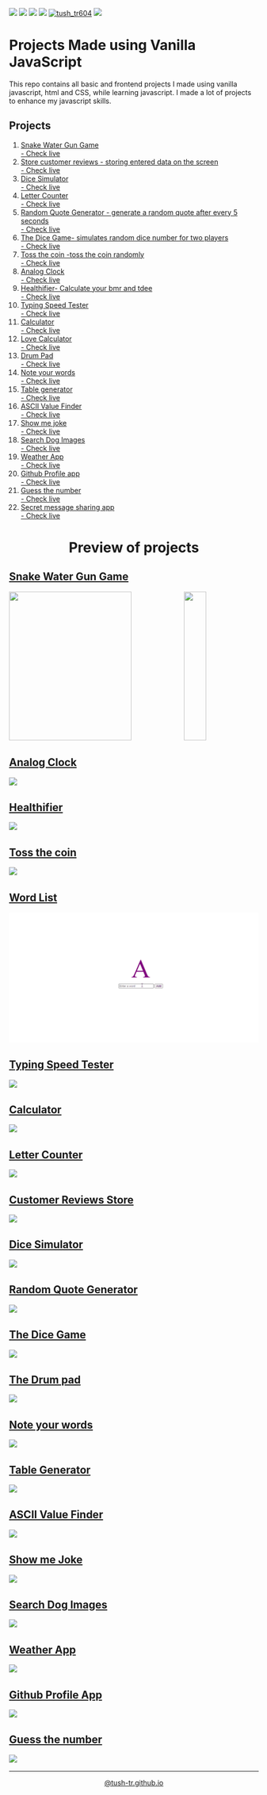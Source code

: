 <img src="https://img.shields.io/github/issues/tush-tr/vanilla-js-projects"> <img src="https://img.shields.io/github/forks/tush-tr/vanilla-js-projects"> <img src="https://img.shields.io/github/license/tush-tr/vanilla-js-projects"> <img src="https://img.shields.io/github/stars/tush-tr/vanilla-js-projects"> <a href="https://twitter.com/tush_tr604" target="blank"><img src="https://img.shields.io/twitter/follow/tush_tr604?logo=twitter&style=flat" alt="tush_tr604" /></a> <img src="https://img.shields.io/github/languages/count/tush-tr/vanilla-js-projects">

# Projects Made using Vanilla JavaScript
This repo contains all basic and frontend projects I made using vanilla javascript, html and CSS, while learning javascript.
I made a lot of projects to enhance my javascript skills.
## Projects
<ol>
<li>
<a href="snake-water-gun">Snake Water Gun Game</a>
<br>
<a href="https://tush-tr.github.io/vanilla-js-projects/snake-water-gun/">- Check live</a>
</li>
<li>
<a href="customer-reviews">Store customer reviews - storing entered data on the screen</a><br>
<a href="https://tush-tr.github.io/vanilla-js-projects/customer-reviews/">- Check live</a>
</li>
<li>
<a href="dice-simulator">Dice Simulator</a><br>
<a href="https://tush-tr.github.io/vanilla-js-projects/dice-simulator">- Check live</a>
</li>
<li>
<a href="letter-counter">Letter Counter</a><br>
<a href="https://tush-tr.github.io/vanilla-js-projects/letter-counter">- Check live</a>
</li>
<li>
<a href="random-quote-generator">Random Quote Generator - generate a random quote after every 5 seconds</a><br>
<a href="https://tush-tr.github.io/vanilla-js-projects/random-quote-generator">- Check live</a>
</li>
<li>
<a href="dice-game">The Dice Game- simulates random dice number for two players</a><br>
<a href="https://tush-tr.github.io/vanilla-js-projects/dice-game">- Check live</a>
</li>
<li>
<a href="coin_toss">Toss the coin -toss the coin randomly</a><br>
<a href="https://tush-tr.github.io/vanilla-js-projects/coin_toss/">- Check live</a>
</li>
<li>
<a href="analog_clock">Analog Clock</a><br>
<a href="https://tush-tr.github.io/vanilla-js-projects/analog_clock/">- Check live</a>
</li>
<li>
<a href="healthifier">Healthifier- Calculate your bmr and tdee</a><br>
<a href="https://tush-tr.github.io/vanilla-js-projects/healthifier">- Check live</a>
</li>
<li>
<a href="typing-speed-tester">Typing Speed Tester</a><br>
<a href="https://tush-tr.github.io/vanilla-js-projects/typing-speed-tester/">- Check live</a>
</li>
<li>
<a href="calculator_js">Calculator</a><br>
<a href="https://tush-tr.github.io/vanilla-js-projects/calculator_js">- Check live</a>
</li>
<li>
<a href="love-calculator">Love Calculator</a><br>
<a href="https://tush-tr.github.io/vanilla-js-projects/love-calculator">- Check live</a>
</li>
<li>
<a href="drum-pad">Drum Pad</a><br>
<a href="https://tush-tr.github.io/vanilla-js-projects/drum-pad">- Check live</a>
</li>
<li>
<a href="note-your-words">Note your words</a>
<br>
<a href="https://tush-tr.github.io/vanilla-js-projects/note-your-words">- Check live</a>
</li>
<li>
<a href="table-maker">Table generator</a>
<br>
<a href="https://tush-tr.github.io/vanilla-js-projects/table-maker">- Check live</a>
</li>
</li>
<li>
<a href="ascii-finder">ASCII Value Finder</a>
<br>
<a href="https://tush-tr.github.io/vanilla-js-projects/ascii-finder">- Check live</a>
</li>
<li>
<a href="show-me-jokes">Show me joke</a>
<br>
<a href="https://tush-tr.github.io/vanilla-js-projects/show-me-jokes">- Check live</a>
</li>
<li>
<a href="dog-images">Search Dog Images</a>
<br>
<a href="https://tush-tr.github.io/vanilla-js-projects/dog-images">- Check live</a>
</li>
<li>
<a href="weather-app">Weather App</a>
<br>
<a href="https://tush-tr.github.io/vanilla-js-projects/weather-app">- Check live</a>
</li>

<li>
<a href="github-profile-app">Github Profile app</a>
<br>
<a href="https://tush-tr.github.io/vanilla-js-projects/github-profile-app">- Check live</a>
</li>

<li>
<a href="guess-the-number">Guess the number</a>
<br>
<a href="https://tush-tr.github.io/vanilla-js-projects/guess-the-number">- Check live</a>
</li>

<li>
<a href="share-secrets">Secret message sharing app</a>
<br>
<a href="https://tush-tr.github.io/vanilla-js-projects/share-secrets">- Check live</a>
</li>
</ol>



<h1 align="center">Preview of projects</h1>

## <a href="snake-water-gun">Snake Water Gun Game</a>
<a href="https://tush-tr.github.io/vanilla-js-projects/snake-water-gun/"><img src="snake-water-gun/assets/preview.gif" width="70%" height="300em" /></a><a href="https://tush-tr.github.io/vanilla-js-projects/snake-water-gun/"><img width="30%" src="snake-water-gun/assets/phone.gif" height="300em"/></a>



## <a href="analog_clock">Analog Clock</a>
<a href="https://tush-tr.github.io/vanilla-js-projects/analog_clock/"><img src="analog_clock/preview.gif"></a>

## <a href="healthifier">Healthifier</a>
<a href="https://tush-tr.github.io/vanilla-js-projects/healthifier/"><img src="healthifier/preview.gif"></a>

## <a href="coin_toss">Toss the coin</a>
<a href="https://tush-tr.github.io/vanilla-js-projects/coin_toss/"><img src="coin_toss/preview.gif"></a>

## <a href="word-list">Word List</a>
<a href="https://tush-tr.github.io/jquery-things/list-words/"><img src="list-words/preview.gif"></a>

## <a href="typing-speed-tester">Typing Speed Tester</a>
<a href="https://tush-tr.github.io/vanilla-js-projects/typing-speed-tester/"><img src="typing-speed-tester/preview.gif"></a>

## <a href="calculator_js">Calculator</a>
<a href="https://tush-tr.github.io/vanilla-js-projects/calculator_js/"><img src="calculator_js/image.png" ></a>

## <a href="letter-counter">Letter Counter</a>
<a href="https://tush-tr.github.io/vanilla-js-projects/letter-counter/"><img src="letter-counter/preview.gif" ></a>

## <a href="customer-reviews">Customer Reviews Store</a>
<a href="https://tush-tr.github.io/vanilla-js-projects/customer-reviews/"><img src="customer-reviews/preview.gif" ></a>

## <a href="dice-simulator">Dice Simulator</a>
<a href="https://tush-tr.github.io/vanilla-js-projects/dice-simulator/"><img src="dice-simulator/preview.gif" ></a>


## <a href="random-quote-generator">Random Quote Generator</a>
<a href="https://tush-tr.github.io/vanilla-js-projects/customer-reviews/"><img src="random-quote-generator/preview.gif" ></a>


## <a href="dice-game">The Dice Game</a>
<a href="https://tush-tr.github.io/vanilla-js-projects/dice-game/"><img src="dice-game/preview.gif" ></a>

## <a href="drum-pad">The Drum pad</a>
<a href="https://tush-tr.github.io/vanilla-js-projects/drum-pad/"><img src="drum-pad/preview.gif"></a>

## <a href="note-your-words">Note your words</a>
<a href="https://tush-tr.github.io/vanilla-js-projects/note-your-words/"><img src="note-your-words/preview.gif"></a>

## <a href="table-maker">Table Generator</a>
<a href="https://tush-tr.github.io/vanilla-js-projects/table-maker/"><img src="table-maker/preview.gif"></a>

## <a href="ascii-finder">ASCII Value Finder</a>
<a href="https://tush-tr.github.io/vanilla-js-projects/ascii-finder/"><img src="ascii-finder/preview.gif"></a>

## <a href="show-me-jokes">Show me Joke</a>
<a href="https://tush-tr.github.io/vanilla-js-projects/show-me-jokes/"><img src="show-me-jokes/preview.gif"></a>

## <a href="dog-images">Search Dog Images</a>
<a href="https://tush-tr.github.io/vanilla-js-projects/dog-images/"><img src="dog-images/preview.gif"></a>

## <a href="weather-app">Weather App</a>
<a href="https://tush-tr.github.io/vanilla-js-projects/weather-app/"><img src="weather-app/preview.gif"></a>

## <a href="github-profile-app">Github Profile App</a>
<a href="https://tush-tr.github.io/vanilla-js-projects/github-profile-app/"><img src="github-profile-app/preview.png"></a>

## <a href="guess-the-number">Guess the number</a>
<a href="https://tush-tr.github.io/vanilla-js-projects/guess-the-number/"><img src="guess-the-number/preview.gif"></a>


<hr>



<link rel="stylesheet" href="https://use.fontawesome.com/releases/v5.15.1/css/all.css" integrity="sha384-vp86vTRFVJgpjF9jiIGPEEqYqlDwgyBgEF109VFjmqGmIY/Y4HV4d3Gp2irVfcrp" crossorigin="anonymous">
<div align=center>
<a href="http://tush-tr.github.io">@tush-tr.github.io</a>
<a href="http://github.com/tush-tr" class="nav-link"><i class="fab fa-github"></i></a>
<a href="https://www.linkedin.com/in/tushar-r-849510116/" class="nav-link"><i class="fab fa-linkedin"></i></a>
<a href="https://twitter.com/tush_tr604" class="nav-link"><i class="fab fa-twitter"></i></a>
</div>